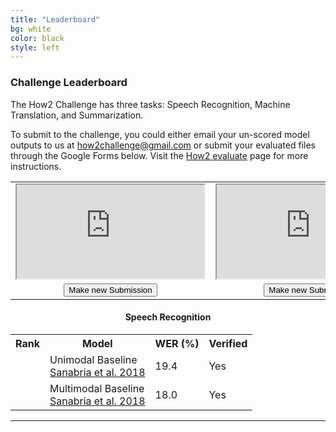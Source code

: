 ```yaml
---
title: "Leaderboard"
bg: white
color: black
style: left
---
```


### Challenge Leaderboard

The How2 Challenge has three tasks: Speech Recognition, Machine Translation, and Summarization. 

To submit to the challenge, you could either email your un-scored model outputs to us at <how2challenge@gmail.com> or submit your evaluated files through the Google Forms below. Visit the <a href="https://github.com/srvk/how2-dataset/blob/master/README.md#how2-evaluate">How2 evaluate</a> page for more instructions.

<table>
  <tr>
    <td>
      <iframe src="https://docs.google.com/spreadsheets/d/e/2PACX-1vQ8lB_FU4SQqfd7GblZzeGvtIUMUGxBt35-XnAaED0sSMtOuWgebqpBDZU5xSa8WwRYMLGbwzPdMBuF/pubhtml?gid=0&amp;single=true&amp;widget=true&amp;headers=false"></iframe>
    </td>
    <td>
      <iframe src="https://docs.google.com/spreadsheets/d/e/2PACX-1vSiC9ZbFzYVDwuEgvyM8Eiz07_E6S2vUtG2G_riELgYks_7wTv-WXLE2xbTqGDn4o9GQy4uVe9UH7Nm/pubhtml?widget=true&amp;headers=false"></iframe>
    </td>
    <td>
      <iframe src="https://docs.google.com/spreadsheets/d/e/2PACX-1vS41scbDXzQ48zYTMLJAeH5XRTxh5I0NQp8kttja308VcZDfTaz7WpSCK028wLlpQPaNWjLEK4bqOJa/pubhtml?widget=true&amp;headers=false"></iframe>
    </td>
  </tr>
    <tr align="center">
    <td><div class="authorbio" align="top">
      <button type="button" class="btncls" onclick="location.href = 'https://forms.gle/z8Q7Qhbw2Ku6MmKbA';">Make new Submission</button>
      </div></td>
    <td><div class="authorbio" align="top">
      <button type="button" class="btncls" onclick="location.href = 'https://forms.gle/27ABz4niLAzW2EHA6';">Make new Submission</button>
      </div></td>
    <td><div class="authorbio" align="top">
      <button type="button" class="btncls" onclick="location.href = 'https://forms.gle/ffTeQYcRaCYiGYsN9';">Make new Submission</button>
      </div></td>
  </tr>
</table>


<div align="center">
<h4>Speech Recognition</h4>
<table width="80%" class="tg">
  <tr>
    <th class="tg-qnmb">Rank</th>
    <th class="tg-qnmb">Model</th>
    <th class="tg-qnmb">WER (%)</th>
    <th class="tg-qnmb">Verified</th>
  </tr>
  <tr>
    <td class="tg-fqar"></td>
    <td class="tg-fqar">Unimodal Baseline<br><a href="https://arxiv.org/abs/1811.00347">Sanabria et al. 2018</a></td>
    <td class="tg-fqar">19.4</td>
    <td class="tg-fqar">Yes</td>
  </tr>
  <tr>
    <td class="tg-s6z2"></td>
    <td class="tg-jlrw">Multimodal Baseline <br><a href="https://arxiv.org/abs/1811.00347">Sanabria et al. 2018</a></td>
    <td class="tg-jlrw">18.0</td>
    <td class="tg-jlrw">Yes</td>
  </tr>
</table>
</div>



* * *
